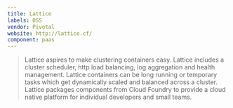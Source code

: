 ```yaml
---
title: Lattice
labels: OSS
vendor: Pivotal
website: http://lattice.cf/
component: paas
---
```

> Lattice aspires to make clustering containers easy. Lattice includes a cluster scheduler, http load balancing, log aggregation and health management. Lattice containers can be long running or temporary tasks which get dynamically scaled and balanced across a cluster. Lattice packages components from Cloud Foundry to provide a cloud native platform for individual developers and small teams.
